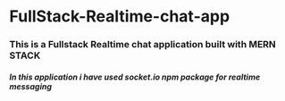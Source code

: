 # FullStack-Realtime-chat-app

### This is a Fullstack Realtime chat application  built with MERN STACK

##### In this application  i have used socket.io npm package for realtime messaging 

